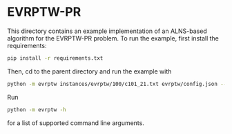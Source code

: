 # EVRPTW-PR

This directory contains an example implementation of an ALNS-based algorithm for the EVRPTW-PR problem.
To run the example, first install the requirements:

```bash
pip install -r requirements.txt
```

Then, cd to the parent directory and run the example with

```bash
python -m evrptw instances/evrptw/100/c101_21.txt evrptw/config.json --max-iterations=5000 --max-iterations-since-last-improvement=1100
```

Run

```bash
python -m evrptw -h
```

for a list of supported command line arguments.